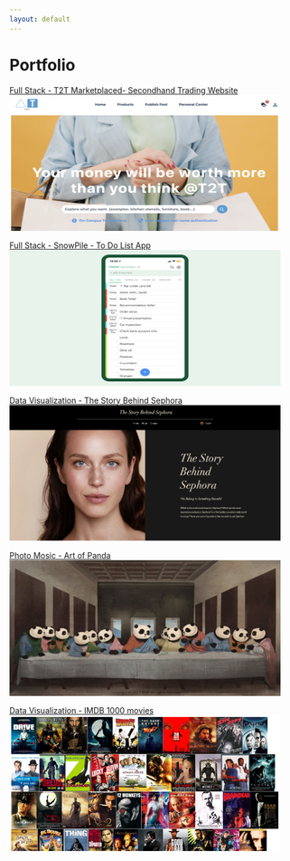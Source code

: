 ```yaml
---
layout: default
---
```


# Portfolio

[Full Stack - T2T Marketplaced- Secondhand Trading Website](/T2T-MarketPlace)
<img src="images/T2T_coverpage.png" width="480" height="240"/>

[Full Stack - SnowPile - To Do List App](/To_Do_List_App)
<img src="images/To_do_list_cover_page.png" width="480" height="240"/>

[Data Visualization - The Story Behind Sephora](/sephora_page)
<img src="images/sephora_cover_page.png" width="480" height="240"/>

[Photo Mosic - Art of Panda](/artofPanda_page)
<img src="images/panda_cover_page.png" width="480" height="240"/>

[Data Visualization - IMDB 1000 movies](https://www.youtube.com/watch?v=JnYM0gnVbTU&t=28s)
<img src="images/imdb_cover_page.png" width="480" height="240"/>

<!-- ### Category Name 2 -->

<!-- - [Project 1 Title](http://example.com/)
- [Project 2 Title](http://example.com/)
- [Project 3 Title](http://example.com/)
- [Project 4 Title](http://example.com/)
- [Project 5 Title](http://example.com/)

--- -->
